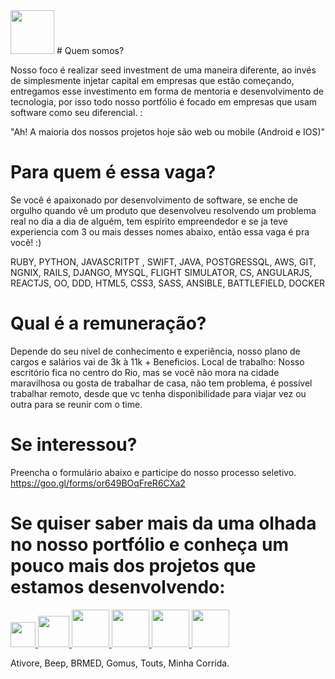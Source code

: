 <img height="70" src="https://s3-sa-east-1.amazonaws.com/site-elo/files/innvent.png" >
# Quem somos?

Nosso foco é realizar seed investment de uma maneira diferente, ao invés de simplesmente injetar capital em empresas que estão começando, entregamos esse investimento em forma de mentoria e desenvolvimento de tecnologia, por isso todo nosso portfólio é focado em empresas que usam software como seu diferencial. :

"Ah! A maioria dos nossos projetos hoje são web ou mobile (Android e IOS)"

# Para quem é essa vaga?

Se você é apaixonado por desenvolvimento de software, se enche de orgulho quando vê um produto que desenvolveu resolvendo um problema real no dia a dia de alguém, tem espírito empreendedor e se ja teve experiencia com 3 ou mais desses nomes abaixo, então essa vaga é pra você! :)

RUBY, PYTHON, JAVASCRITPT , SWIFT, JAVA, POSTGRESSQL, AWS, GIT, NGNIX, RAILS, DJANGO, MYSQL, FLIGHT SIMULATOR, CS, ANGULARJS, REACTJS, OO, DDD, HTML5, CSS3, SASS, ANSIBLE, BATTLEFIELD, DOCKER 

# Qual é a remuneração?

Depende do seu nível de conhecimento e experiência, nosso plano de cargos e salários vai de 3k à 11k  + Beneficios.
Local de trabalho:
Nosso escritório fica no centro do Rio, mas se você não mora na cidade maravilhosa ou gosta de trabalhar de casa, não tem problema, é possível trabalhar remoto, desde que vc tenha disponibilidade para viajar vez ou outra para se reunir com o time.

# Se interessou? 
Preencha o formulário abaixo e participe do nosso processo seletivo.
https://goo.gl/forms/or649BOqFreR6CXa2


# Se quiser saber mais da uma olhada no nosso portfólio e conheça um pouco mais dos projetos que estamos desenvolvendo:

<a href="www.ativore.com" target="_blank">
<img height="40" src="http://ativore.com/wp-content/themes/ativore/images/logo-ativore-white.png" >
</a>


<a href="http://beepsaude.com.br" target="_blank">
<img height="50" src="http://beepsaude.com.br/img/main-logo.png" >
</a>

<a href="http://gomus.com.br" target="_blank">
<img height="60" src="https://yt3.ggpht.com/-dtoe_n8i9c8/AAAAAAAAAAI/AAAAAAAAAAA/Zcz8gz3xdbA/s900-c-k-no-mo-rj-c0xffffff/photo.jpg" >
</a>

<a href="http://www.grupobrmed.com.br" target="_blank">
<img height="60" src="http://www.grupobrmed.com.br/img/imgsbrmed/logo.png" >
</a>

<a href="https://touts.com.br" target="_blank">
<img height="60" src="https://touts.com.br/logo_touts.png" >
</a>


<a href="http://minhacorridaapp.com.br" target="_blank">
<img height="60" src="https://s3.amazonaws.com/minhacorrida/site/img/logo-minha-corrida.png" >
</a>





Ativore, Beep, BRMED, Gomus, Touts, Minha Corrida.
